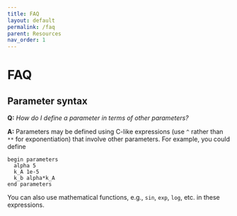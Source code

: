 ```yaml
---
title: FAQ
layout: default
permalink: /faq
parent: Resources
nav_order: 1
---
```


# FAQ

## Parameter syntax

**Q:** *How do I define a parameter in terms of other parameters?*

**A:** Parameters may be defined using C-like expressions (use `^` rather than `**` for exponentiation) that involve other parameters. For example, you could define 
```
begin parameters
  alpha 5
  k_A 1e-5
  k_b alpha*k_A
end parameters
```
You can also use mathematical functions, e.g., `sin`, `exp`, `log`, etc. in these expressions. 
<!-- TODO: Reference to full list of supported functions -->


